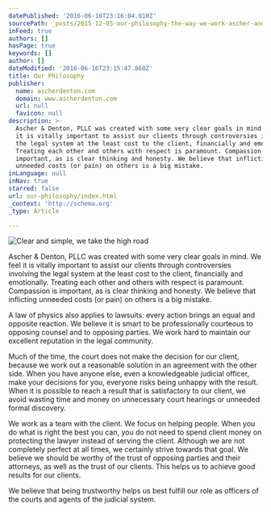 ```yaml
---
datePublished: '2016-06-16T23:16:04.010Z'
sourcePath: _posts/2015-12-05-our-philosophy-the-way-we-work-ascher-and-denton-pllc-was.md
inFeed: true
authors: []
hasPage: true
keywords: []
author: []
dateModified: '2016-06-16T23:15:47.860Z'
title: Our Philosophy
publisher:
  name: ascherdenton.com
  domain: www.ascherdenton.com
  url: null
  favicon: null
description: >-
  Ascher & Denton, PLLC was created with some very clear goals in mind. We feel
  it is vitally important to assist our clients through controversies involving
  the legal system at the least cost to the client, financially and emotionally.
  Treating each other and others with respect is paramount. Compassion is
  important, as is clear thinking and honesty. We believe that inflicting
  unneeded costs (or pain) on others is a big mistake.
inLanguage: null
inNav: true
starred: false
url: our-philosophy/index.html
_context: 'http://schema.org'
_type: Article

---
```

![Clear and simple, we take the high road](https://s3-us-west-2.amazonaws.com/the-grid-img/p/02fd9b026ff7653910ea0cceaa2af318b013ec97.jpg)

Ascher & Denton, PLLC was created with some very clear goals in mind. We feel it is vitally important to assist our clients through controversies involving the legal system at the least cost to the client, financially and emotionally. Treating each other and others with respect is paramount. Compassion is important, as is clear thinking and honesty. We believe that inflicting unneeded costs (or pain) on others is a big mistake.

A law of physics also applies to lawsuits: every action brings an equal and opposite reaction. We believe it is smart to be professionally courteous to opposing counsel and to opposing parties. We work hard to maintain our excellent reputation in the legal community.

Much of the time, the court does not make the decision for our client, because we work out a reasonable solution in an agreement with the other side. When you have anyone else, even a knowledgeable judicial officer, make your decisions for you, everyone risks being unhappy with the result. When it is possible to reach a result that is satisfactory to our client, we avoid wasting time and money on unnecessary court hearings or unneeded formal discovery.

We work as a team with the client. We focus on helping people. When you do what is right the best you can, you do not need to spend client money on protecting the lawyer instead of serving the client. Although we are not completely perfect at all times, we certainly strive towards that goal. We believe we should be worthy of the trust of opposing parties and their attorneys, as well as the trust of our clients. This helps us to achieve good results for our clients.

We believe that being trustworthy helps us best fulfill our role as officers of the courts and agents of the judicial system.